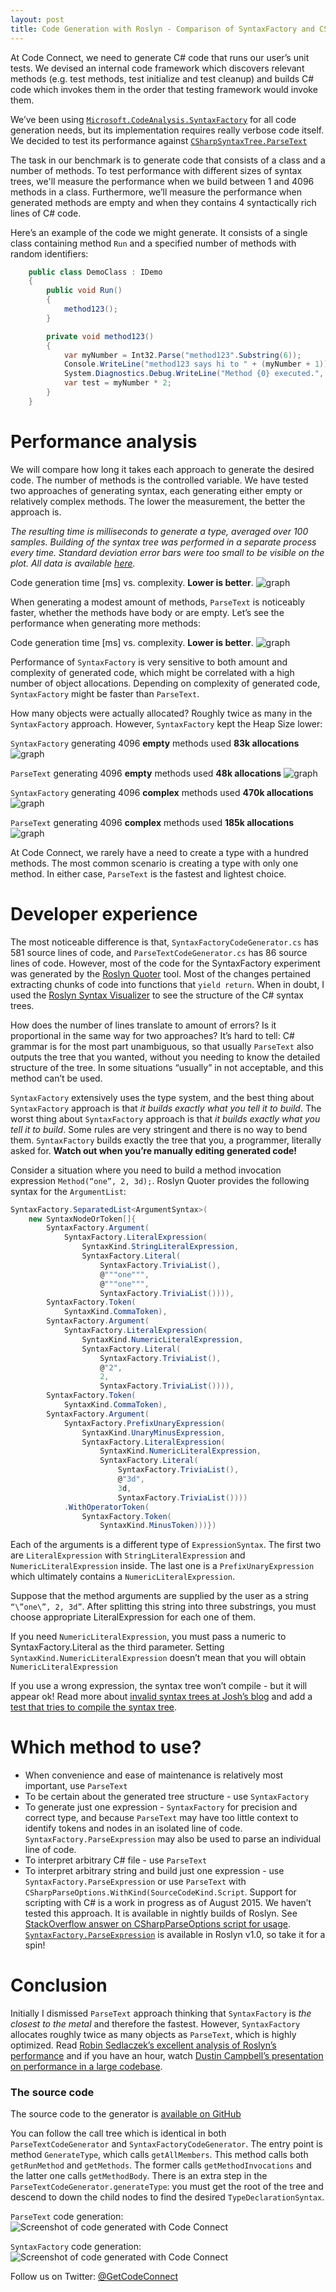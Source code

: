 ```yaml
---
layout: post
title: Code Generation with Roslyn - Comparison of SyntaxFactory and CSharpParseTree
---
```


At Code Connect, we need to generate C# code that runs our user’s unit tests. We devised an internal code framework which discovers relevant methods (e.g. test methods, test initialize and test cleanup) and builds C# code which invokes them in the order that testing framework would invoke them.

We’ve been using [`Microsoft.CodeAnalysis.SyntaxFactory`](http://source.roslyn.io/#Microsoft.CodeAnalysis.CSharp/Syntax/SyntaxFactory.cs,4fb8e71831d97959) for all code generation needs, but its implementation requires really verbose code itself. We decided to test its performance against [`CSharpSyntaxTree.ParseText`](http://source.roslyn.io/#Microsoft.CodeAnalysis.CSharp/Syntax/CSharpSyntaxTree.cs,f4e9b1e7862d75c8)

The task in our benchmark is to generate code that consists of a class and a number of methods. 
To test performance with different sizes of syntax trees, we'll measure the performance when we build between 1 and 4096 methods in a class. Furthermore, we’ll measure the performance when generated methods are empty and when they contains 4 syntactically rich lines of C# code. 

Here’s an example of the code we might generate. It consists of a single class containing method `Run` and a specified number of methods with random identifiers:

```csharp
    public class DemoClass : IDemo
    {
        public void Run()
        {
            method123();
        }

        private void method123()
        {
            var myNumber = Int32.Parse("method123".Substring(6));
            Console.WriteLine("method123 says hi to " + (myNumber + 1));
            System.Diagnostics.Debug.WriteLine("Method {0} executed.", new[] { myNumber });
            var test = myNumber * 2;
        }
    }
```

# Performance analysis

We will compare how long it takes each approach to generate the desired code. The number of methods is the controlled variable. We have tested two approaches of generating syntax, each generating either empty or relatively complex methods. The lower the measurement, the better the approach is.

*The resulting time is milliseconds to generate a type, averaged over 100 samples. Building of the syntax tree was performed in a separate process every time. Standard deviation error bars were too small to be visible on the plot. All data is available [here](https://github.com/CodeConnect/SyntaxFactoryVsParseText/tree/master/data).*

<span class="graphInfo">Code generation time [ms] vs. complexity. **Lower is better**.</span>
![graph](/images/SyntaxFactory-vs-ParseText/graph.png)

When generating a modest amount of methods, `ParseText` is noticeably faster, whether the methods have body or are empty. Let’s see the performance when generating more methods:

<span class="graphInfo">Code generation time [ms] vs. complexity. **Lower is better**.</span>
![graph](/images/SyntaxFactory-vs-ParseText/graphFull.png)

Performance of `SyntaxFactory` is very sensitive to both amount and complexity of generated code, which might be correlated with a high number of object allocations. Depending on complexity of generated code, `SyntaxFactory` might be faster than `ParseText`. 

How many objects were actually allocated? Roughly twice as many in the `SyntaxFactory` approach. However, `SyntaxFactory` kept the Heap Size lower:

`SyntaxFactory` generating 4096 **empty** methods used **83k allocations**
![graph](/images/SyntaxFactory-vs-ParseText/sf4096simple.png)

`ParseText` generating 4096 **empty** methods used **48k allocations**
![graph](/images/SyntaxFactory-vs-ParseText/pt4096simple.png)

`SyntaxFactory` generating 4096 **complex** methods used **470k allocations**
![graph](/images/SyntaxFactory-vs-ParseText/sf4096complex.png)

`ParseText` generating 4096 **complex** methods used **185k allocations**
![graph](/images/SyntaxFactory-vs-ParseText/pt4096complex.png)


At Code Connect, we rarely have a need to create a type with a hundred methods. The most common scenario is creating a type with only one method. In either case, `ParseText` is the fastest and lightest choice. 

# Developer experience

The most noticeable difference is that, `SyntaxFactoryCodeGenerator.cs` has 581 source lines of code, and `ParseTextCodeGenerator.cs` has 86 source lines of code. However, most of the code for the SyntaxFactory experiment was generated by the [Roslyn Quoter](http://roslynquoter.azurewebsites.net/) tool. Most of the changes pertained extracting chunks of code into functions that `yield return`. When in doubt, I used the [Roslyn Syntax Visualizer](https://visualstudiogallery.msdn.microsoft.com/2ddb7240-5249-4c8c-969e-5d05823bcb89) to see the structure of the C# syntax trees.

How does the number of lines translate to amount of errors? Is it proportional in the same way for two approaches? It’s hard to tell:
C# grammar is for the most part unambiguous, so that usually `ParseText` also outputs the tree that you wanted, without you needing to know the detailed structure of the tree. In some situations “usually” in not acceptable, and this method can’t be used.

`SyntaxFactory` extensively uses the type system, and the best thing about `SyntaxFactory` approach is that *it builds exactly what you tell it to build*. The worst thing about `SyntaxFactory` approach is that *it builds exactly what you tell it to build*. Some rules are very stringent and there is no way to bend them. `SyntaxFactory` builds exactly the tree that you, a programmer, literally asked for. **Watch out when you’re manually editing generated code!**

Consider a situation where you need to build a method invocation expression `Method(“one”, 2, 3d);`. Roslyn Quoter provides the following syntax for the `ArgumentList`:

```csharp
SyntaxFactory.SeparatedList<ArgumentSyntax>(
    new SyntaxNodeOrToken[]{
        SyntaxFactory.Argument(
            SyntaxFactory.LiteralExpression(
                SyntaxKind.StringLiteralExpression,
                SyntaxFactory.Literal(
                    SyntaxFactory.TriviaList(),
                    @"""one""",
                    @"""one""",
                    SyntaxFactory.TriviaList()))),
        SyntaxFactory.Token(
            SyntaxKind.CommaToken),
        SyntaxFactory.Argument(
            SyntaxFactory.LiteralExpression(
                SyntaxKind.NumericLiteralExpression,
                SyntaxFactory.Literal(
                    SyntaxFactory.TriviaList(),
                    @"2",
                    2,
                    SyntaxFactory.TriviaList()))),
        SyntaxFactory.Token(
            SyntaxKind.CommaToken),
        SyntaxFactory.Argument(
            SyntaxFactory.PrefixUnaryExpression(
                SyntaxKind.UnaryMinusExpression,
                SyntaxFactory.LiteralExpression(
                    SyntaxKind.NumericLiteralExpression,
                    SyntaxFactory.Literal(
                        SyntaxFactory.TriviaList(),
                        @"3d",
                        3d,
                        SyntaxFactory.TriviaList())))
            .WithOperatorToken(
                SyntaxFactory.Token(
                    SyntaxKind.MinusToken)))})
```

Each of the arguments is a different type of `ExpressionSyntax`. The first two are `LiteralExpression` with `StringLiteralExpression` and `NumericLiteralExpression` inside. The last one is a `PrefixUnaryExpression` which ultimately contains a `NumericLiteralExpression`.

Suppose that the method arguments are supplied by the user as a string `“\”one\”, 2, 3d”`. After splitting this string into three substrings, you must 
choose appropriate LiteralExpression for each one of them.

If you need `NumericLiteralExpression`, you must pass a numeric to SyntaxFactory.Literal as the third parameter. Setting `SyntaxKind.NumericLiteralExpression` doesn’t mean that you will obtain `NumericLiteralExpression`

If you use a wrong expression, the syntax tree won’t compile - but it will appear ok!  Read more about [invalid syntax trees at Josh’s blog](https://joshvarty.wordpress.com/2015/03/30/lrn-quick-tips-dont-trust-syntaxnode-tofullstring/) and add a [test that tries to compile the syntax tree](https://github.com/CodeConnect/SyntaxFactoryVsParseText/blob/master/src/CodeConnect.SyntaxFactoryVsParseText.Tests/TestHelpers.cs#L14).


# Which method to use?

- When convenience and ease of maintenance is relatively most important, use `ParseText`
- To be certain about the generated tree structure - use `SyntaxFactory`
- To generate just one expression - `SyntaxFactory` for precision and correct type, and because `ParseText` may have too little context to identify tokens and nodes in an isolated line of code. `SyntaxFactory.ParseExpression` may also be used to parse an individual line of code.
- To interpret arbitrary C# file - use `ParseText`
- To interpret arbitrary string and build just one expression - use `SyntaxFactory.ParseExpression` or use `ParseText` with `CSharpParseOptions.WithKind(SourceCodeKind.Script`. Support for scripting with C# is a work in progress as of August 2015. We haven’t tested this approach. It is available in nightly builds of Roslyn. See [StackOverflow answer on CSharpParseOptions script for usage](https://stackoverflow.com/questions/32034881/c-sharp-codeanalysis-structure-of-expressions/32038787#32038787). [`SyntaxFactory.ParseExpression`](http://source.roslyn.io/#Microsoft.CodeAnalysis.CSharp/Parser/DirectiveParser.cs,13ed287909d82556) is available in Roslyn v1.0, so take it for a spin!

# Conclusion

Initially I dismissed `ParseText` approach thinking that `SyntaxFactory` is *the closest to the metal* and therefore the fastest. However, `SyntaxFactory` allocates roughly twice as many objects as `ParseText`, which is highly optimized. Read [Robin Sedlaczek’s excellent analysis of Roslyn’s performance](https://robinsedlaczek.wordpress.com/2015/04/29/inside-the-net-compiler-platform-performance-considerations-during-syntax-analysis-speakroslyn/) and if you have an hour, watch [Dustin Campbell’s presentation on performance in a large codebase](https://channel9.msdn.com/Events/TechEd/NorthAmerica/2013/DEV-B333#fbid=). 

### The source code
The source code to the generator is [available on GitHub](https://github.com/CodeConnect/SyntaxFactoryVsParseText)

You can follow the call tree which is identical in both `ParseTextCodeGenerator` and `SyntaxFactoryCodeGenerator`. The entry point is method `GenerateType`, which calls `getAllMembers`. This method calls both `getRunMethod` and `getMethods`. The former calls `getMethodInvocations` and the latter one calls `getMethodBody`. There is an extra step in the `ParseTextCodeGenerator.generateType`: you must get the root of the tree and descend to down the child nodes to find the desired `TypeDeclarationSyntax`.

`ParseText` code generation:
![Screenshot of code generated with Code Connect](/images/SyntaxFactory-vs-ParseText/ptCode.png)

`SyntaxFactory` code generation:
![Screenshot of code generated with Code Connect](/images/SyntaxFactory-vs-ParseText/sfCode.png)



Follow us on Twitter: [@GetCodeConnect](http://twitter.com/GetCodeConnect)
